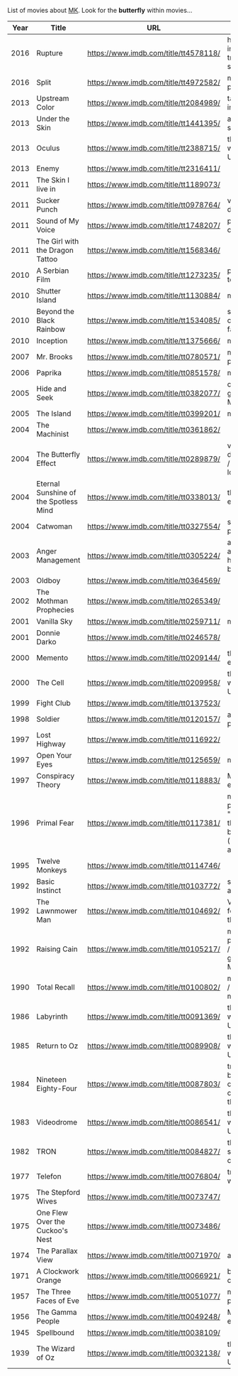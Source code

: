 List of movies about [MK](https://www.youtube.com/watch?v=7Tjz-kfwafk). Look for the **butterfly** within movies...

| Year | Title                                 | URL                                   | About                                                                   |
| ---- | ------------------------------------- | ------------------------------------- | ----------------------------------------------------------------------- |
| 2016 | Rupture                               | https://www.imdb.com/title/tt4578118/ | how they induce trauma to split the mind                                |
| 2016 | Split                                 | https://www.imdb.com/title/tt4972582/ | multiple personalities                                                  |
| 2013 | Upstream Color                        | https://www.imdb.com/title/tt2084989/ | targeted individuals                                                    |
| 2013 | Under the Skin                        | https://www.imdb.com/title/tt1441395/ | a monitored sex kitten                                                  |
| 2013 | Oculus                                | https://www.imdb.com/title/tt2388715/ | the inner world of MK Ultra victims                                     |
| 2013 | Enemy                                 | https://www.imdb.com/title/tt2316411/ |                                                                         |
| 2011 | The Skin I live in                    | https://www.imdb.com/title/tt1189073/ |                                                                         |
| 2011 | Sucker Punch                          | https://www.imdb.com/title/tt0978764/ | victims disassociate                                                    |
| 2011 | Sound of My Voice                     | https://www.imdb.com/title/tt1748207/ | psychic control                                                         |
| 2011 | The Girl with the Dragon Tattoo       | https://www.imdb.com/title/tt1568346/ |                                                                         |
| 2010 | A Serbian Film                        | https://www.imdb.com/title/tt1273235/ | pre-birth torture                                                       |
| 2010 | Shutter Island                        | https://www.imdb.com/title/tt1130884/ | mind games                                                              |
| 2010 | Beyond the Black Rainbow              | https://www.imdb.com/title/tt1534085/ | secret mind control facilities                                          |
| 2010 | Inception                             | https://www.imdb.com/title/tt1375666/ | mind games                                                              |
| 2007 | Mr. Brooks                            | https://www.imdb.com/title/tt0780571/ | multiple personalities                                                  |
| 2006 | Paprika                               | https://www.imdb.com/title/tt0851578/ | mind games                                                              |
| 2005 | Hide and Seek                         | https://www.imdb.com/title/tt0382077/ | creating generational MK victims                                        |
| 2005 | The Island                            | https://www.imdb.com/title/tt0399201/ | mind games                                                              |
| 2004 | The Machinist                         | https://www.imdb.com/title/tt0361862/ |                                                                         |
| 2004 | The Butterfly Effect                  | https://www.imdb.com/title/tt0289879/ | victims disassociate / memory loss                                      |
| 2004 | Eternal Sunshine of the Spotless Mind | https://www.imdb.com/title/tt0338013/ | the mind is erased                                                      |
| 2004 | Catwoman                              | https://www.imdb.com/title/tt0327554/ | sex kitten programming                                                  |
| 2003 | Anger Management                      | https://www.imdb.com/title/tt0305224/ | anger against the handler must be controlled                            |
| 2003 | Oldboy                                | https://www.imdb.com/title/tt0364569/ |                                                                         |
| 2002 | The Mothman Prophecies                | https://www.imdb.com/title/tt0265349/ |                                                                         |
| 2001 | Vanilla Sky                           | https://www.imdb.com/title/tt0259711/ | mind games                                                              |
| 2001 | Donnie Darko                          | https://www.imdb.com/title/tt0246578/ |                                                                         |
| 2000 | Memento                               | https://www.imdb.com/title/tt0209144/ | the mind is erased | changing memories                                  |
| 2000 | The Cell                              | https://www.imdb.com/title/tt0209958/ | the inner world of MK Ultra victims                                     |
| 1999 | Fight Club                            | https://www.imdb.com/title/tt0137523/ |                                                                         |
| 1998 | Soldier                               | https://www.imdb.com/title/tt0120157/ | assassin programming                                                    |
| 1997 | Lost Highway                          | https://www.imdb.com/title/tt0116922/ |                                                                         |
| 1997 | Open Your Eyes                        | https://www.imdb.com/title/tt0125659/ | mind games                                                              |
| 1997 | Conspiracy Theory                     | https://www.imdb.com/title/tt0118883/ | MK Ultra experiments                                                    |
| 1996 | Primal Fear                           | https://www.imdb.com/title/tt0117381/ | multiple personalities "I'm one of those altar boys (multiple alters)"  |
| 1995 | Twelve Monkeys                        | https://www.imdb.com/title/tt0114746/ |                                                                         |
| 1992 | Basic Instinct                        | https://www.imdb.com/title/tt0103772/ | sex assassins                                                           |
| 1992 | The Lawnmower Man                     | https://www.imdb.com/title/tt0104692/ | VR methods for splitting the mind                                       |
| 1992 | Raising Cain                          | https://www.imdb.com/title/tt0105217/ | multiple personalities / creating generational MK victims               |
| 1990 | Total Recall                          | https://www.imdb.com/title/tt0100802/ | mind games / changing memories                                          |
| 1986 | Labyrinth                             | https://www.imdb.com/title/tt0091369/ | the inner world of MK Ultra victims                                     |
| 1985 | Return to Oz                          | https://www.imdb.com/title/tt0089908/ | the inner world of MK Ultra victims                                     |
| 1984 | Nineteen Eighty-Four                  | https://www.imdb.com/title/tt0087803/ | trauma-based mind control and controlling the masses                    |
| 1983 | Videodrome                            | https://www.imdb.com/title/tt0086541/ | the inner world of MK Ultra victims                                     |
| 1982 | TRON                                  | https://www.imdb.com/title/tt0084827/ | the mind of a slave is like a computer                                  |
| 1977 | Telefon                               | https://www.imdb.com/title/tt0076804/ | trigger words work                                                      |
| 1975 | The Stepford Wives                    | https://www.imdb.com/title/tt0073747/ |                                                                         |
| 1975 | One Flew Over the Cuckoo's Nest       | https://www.imdb.com/title/tt0073486/ |                                                                         |
| 1974 | The Parallax View                     | https://www.imdb.com/title/tt0071970/ | assassins                                                               |
| 1971 | A Clockwork Orange                    | https://www.imdb.com/title/tt0066921/ | behaviour is changed                                                    |
| 1957 | The Three Faces of Eve                | https://www.imdb.com/title/tt0051077/ | multiple personalities                                                  |
| 1956 | The Gamma People                      | https://www.imdb.com/title/tt0049248/ | MK Ultra experiments                                                    |
| 1945 | Spellbound                            | https://www.imdb.com/title/tt0038109/ |                                                                         |
| 1939 | The Wizard of Oz                      | https://www.imdb.com/title/tt0032138/ | the inner world of MK Ultra victims                                     |
